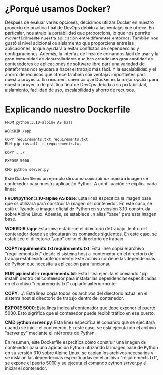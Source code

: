 # ¿Porqué usamos Docker?

Después de evaluar varias opciones, decidimos utilizar Docker en nuestro proyecto de práctica final de DevOps debido a las ventajas que ofrece. En particular, nos atrajo la portabilidad que proporciona, lo que nos permite mover fácilmente nuestra aplicación entre diferentes entornos. También nos gustó el nivel adicional de aislamiento que proporciona entre las aplicaciones, lo que ayudará a evitar conflictos de dependencias y configuraciones. Además, la interfaz de línea de comandos fácil de usar y la gran comunidad de desarrolladores que han creado una gran cantidad de contenedores de aplicaciones de software libre para una variedad de plataformas nos ayudará a hacer el trabajo más fácil. Y la escalabilidad y el ahorro de recursos que ofrece también son ventajas importantes para nuestro proyecto. En resumen, creemos que Docker es la mejor opción para nuestro proyecto de práctica final de DevOps debido a su portabilidad, aislamiento, facilidad de uso, escalabilidad y ahorro de recursos.

# Explicando nuestro Dockerfile 

```
FROM python:3.10-alpine AS base

WORKDIR /app

COPY requirements.txt requirements.txt
RUN pip install -r requirements.txt

COPY . ./

EXPOSE 5000

CMD python server.py
```

Este Dockerfile es un ejemplo de cómo construimos nuestra imagen de contenedor para nuestra aplicación Python. A continuación se explica cada línea:

**FROM python:3.10-alpine AS base**: Esta línea especifica la imagen base que se utilizará para construir la imagen del contenedor. En este caso, se está utilizando la imagen oficial de Python en su versión 3.10, construida sobre Alpine Linux. Además, se establece un alias "base" para esta imagen base.

**WORKDIR /app**: Esta línea establece el directorio de trabajo dentro del contenedor donde se ejecutarán los comandos siguientes. En este caso, se establece el directorio "/app" como el directorio de trabajo.

**COPY requirements.txt requirements.txt**: Esta línea copia el archivo "requirements.txt" desde el sistema host al contenedor en el directorio de trabajo establecido anteriormente. Este archivo contiene las dependencias de Python que necesita la aplicación para funcionar.

**RUN pip install -r requirements.txt**: Esta línea ejecuta el comando "pip install" dentro del contenedor para instalar las dependencias especificadas en el archivo "requirements.txt" copiado anteriormente.

**COPY . ./**: Esta línea copia todos los archivos del directorio actual en el sistema host al directorio de trabajo dentro del contenedor.

**EXPOSE 5000**: Esta línea indica al contenedor que debe exponer el puerto 5000. Esto significa que el contenedor puede recibir tráfico en ese puerto.

**CMD python server.py**: Esta línea especifica el comando que se ejecutará cuando se inicie el contenedor. En este caso, se está ejecutando el archivo "server.py" mediante el intérprete de Python.

En resumen, este Dockerfile especifica cómo construir una imagen de contenedor para una aplicación Python utilizando la imagen base de Python en su versión 3.10 sobre Alpine Linux, se copian los archivos necesarios y se instalan las dependencias especificadas en el archivo "requirements.txt", se expone el puerto 5000 y se ejecuta el comando python server.py al iniciar el contenedor.

